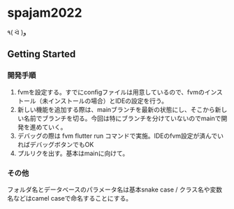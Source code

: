 # spajam2022

٩( ᐛ )و

## Getting Started

### 開発手順

1. fvmを設定する。すでにconfigファイルは用意しているので、fvmのインストール（未インストールの場合）とIDEの設定を行う。
2. 新しい機能を追加する際は、mainブランチを最新の状態にし、そこから新しい名前でブランチを切る。今回は特にブランチを分けていないのでmainで開発を進めていく。
3. デバッグの際は fvm flutter run コマンドで実施。IDEのfvm設定が済んでいればデバッグボタンでもOK
4. プルリクを出す。基本はmainに向けて。

### その他

フォルダ名とデータベースのパラメータ名は基本snake case / クラス名や変数名などはcamel caseで命名することにする。
